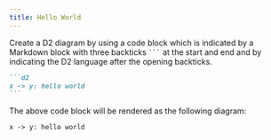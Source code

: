 ```yaml
---
title: Hello World
---
```


Create a D2 diagram by using a code block which is indicated by a Markdown block with three backticks <code>```</code> at the start and end and by indicating the D2 language after the opening backticks.

````md title="src/content/docs/example.md"
```d2
x -> y: hello world
```
````

The above code block will be rendered as the following diagram:

```d2
x -> y: hello world
```
